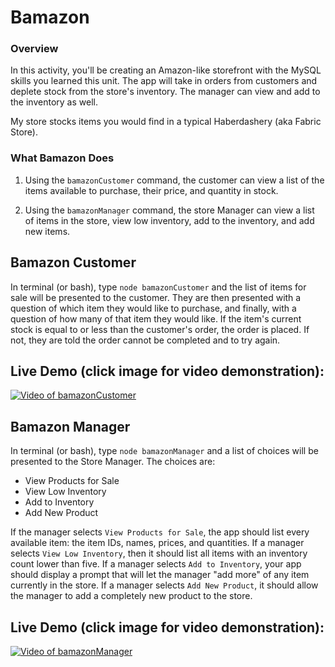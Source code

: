 # Bamazon

### Overview

In this activity, you'll be creating an Amazon-like storefront with the MySQL skills you learned this unit. The app will take in orders from customers and deplete stock from the store's inventory.  The manager can view and add to the inventory as well.

My store stocks items you would find in a typical Haberdashery (aka Fabric Store).  

### What Bamazon Does

1. Using the `bamazonCustomer` command, the customer can view a list of the items available to purchase, their price, and quantity in stock.  

2. Using the `bamazonManager` command, the store Manager can view a list of items in the store, view low inventory, add to the inventory, and add new items.

## Bamazon Customer

In terminal (or bash), type `node bamazonCustomer` and the list of items for sale will be presented to the customer.  They are then presented with a question of which item they would like to purchase, and finally, with a question of how many of that item they would like.  If the item's current stock is equal to or less than the customer's order, the order is placed.  If not, they are told the order cannot be completed and to try again.

## Live Demo (click image for video demonstration):

[![Video of bamazonCustomer](http://img.youtube.com/vi/v=eOyt78I-sa0/0.jpg)](https://www.youtube.com/watch?v=eOyt78I-sa0 "Bamazon Customer")

## Bamazon Manager

In terminal (or bash), type `node bamazonManager` and a list of choices will be presented to the Store Manager.  The choices are:
* View Products for Sale
* View Low Inventory
* Add to Inventory
* Add New Product

If the manager selects `View Products for Sale`, the app should list every available item: the item IDs, names, prices, and quantities.
If a manager selects `View Low Inventory`, then it should list all items with an inventory count lower than five.
If a manager selects `Add to Inventory`, your app should display a prompt that will let the manager "add more" of any item currently in the store.
If a manager selects `Add New Product`, it should allow the manager to add a completely new product to the store.

## Live Demo (click image for video demonstration):

[![Video of bamazonManager](http://img.youtube.com/vi/5r5IN0v8IiA/0.jpg)](https://www.youtube.com/watch?v=5r5IN0v8IiA "Bamazon Manager")

